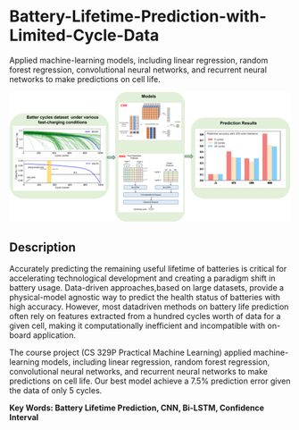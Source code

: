 # Battery-Lifetime-Prediction-with-Limited-Cycle-Data
Applied machine-learning models, including linear regression, random forest regression, convolutional neural networks, and recurrent neural networks to make predictions on cell life. 

<img src='battery.png'/>


## Description
Accurately predicting the remaining useful lifetime of batteries is critical for accelerating technological development and creating a paradigm shift in battery usage. Data-driven approaches,based on large datasets, provide a physical-model agnostic way to predict the health status of batteries with high accuracy. However, most datadriven methods on battery life prediction often rely on features extracted from a hundred cycles worth of data for a given cell, making it computationally inefficient and incompatible with on-board application.

The course project (CS 329P Practical Machine Learning) applied machine-learning models, including linear regression, random forest regression, convolutional neural networks, and recurrent neural networks to make predictions on cell life. Our best model achieve a 7.5% prediction error given the data of only 5 cycles.

**Key Words: Battery Lifetime Prediction, CNN, Bi-LSTM, Confidence Interval**
